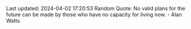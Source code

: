 Last updated: 2024-04-02 17:20:53
Random Quote: No valid plans for the future can be made by those who have no capacity for living now. - Alan Watts